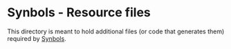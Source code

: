 # Synbols - Resource files

This directory is meant to hold additional files (or code that generates them) required by [Synbols](https://github.com/ElementAI/Synbols).
